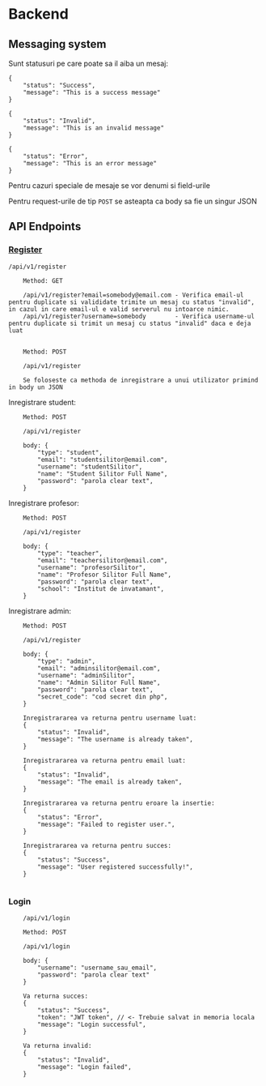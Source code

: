 # Backend

## Messaging system

Sunt statusuri pe care poate sa il aiba un mesaj:
```
{
    "status": "Success",
    "message": "This is a success message"
}
```

```
{
    "status": "Invalid",
    "message": "This is an invalid message"
}
```

```
{
    "status": "Error",
    "message": "This is an error message"
}
```
Pentru cazuri speciale de mesaje se vor denumi si field-urile

Pentru request-urile de tip ``POST`` se asteapta ca body sa fie un singur JSON 

## API Endpoints

### [Register](docs/Register.md)

```
/api/v1/register
```

```
    Method: GET

    /api/v1/register?email=somebody@email.com - Verifica email-ul pentru duplicate si valididate trimite un mesaj cu status "invalid", in cazul in care email-ul e valid serverul nu intoarce nimic.  
    /api/v1/register?username=somebody        - Verifica username-ul pentru duplicate si trimit un mesaj cu status "invalid" daca e deja luat  
    
```


```
    Method: POST
    
    /api/v1/register
    
    Se foloseste ca methoda de inregistrare a unui utilizator primind in body un JSON 
```

Inregistrare student:
```
    Method: POST

    /api/v1/register
    
    body: {
        "type": "student",
        "email": "studentsilitor@email.com",
        "username": "studentSilitor",
        "name": "Student Silitor Full Name",
        "password": "parola clear text",
    }
```

Inregistrare profesor:
```
    Method: POST

    /api/v1/register
    
    body: {
        "type": "teacher",
        "email": "teachersilitor@email.com",
        "username": "profesorSilitor",
        "name": "Profesor Silitor Full Name",
        "password": "parola clear text",
        "school": "Institut de invatamant",
    }
```

Inregistrare admin: 
```
    Method: POST

    /api/v1/register
    
    body: {
        "type": "admin",
        "email": "adminsilitor@email.com",
        "username": "adminSilitor",
        "name": "Admin Silitor Full Name",
        "password": "parola clear text",
        "secret_code": "cod secret din php",
    }
```

```
    Inregistrararea va returna pentru username luat:
    {
        "status": "Invalid",
        "message": "The username is already taken",
    }
    
    Inregistrararea va returna pentru email luat:
    {
        "status": "Invalid",
        "message": "The email is already taken",
    }

    Inregistrararea va returna pentru eroare la insertie:
    {
        "status": "Error",
        "message": "Failed to register user.",
    }
    
    Inregistrararea va returna pentru succes:
    {
        "status": "Success",
        "message": "User registered successfully!",
    }
    
```



### Login

```
    /api/v1/login
```

```
    Method: POST

    /api/v1/login

    body: {
        "username": "username_sau_email",
        "password": "parola clear text"
    }
```

```
    Va returna succes: 
    {
        "status": "Success",
        "token": "JWT token", // <- Trebuie salvat in memoria locala
        "message": "Login successful",
    }

    Va returna invalid:
    {
        "status": "Invalid",
        "message": "Login failed",
    }
```
